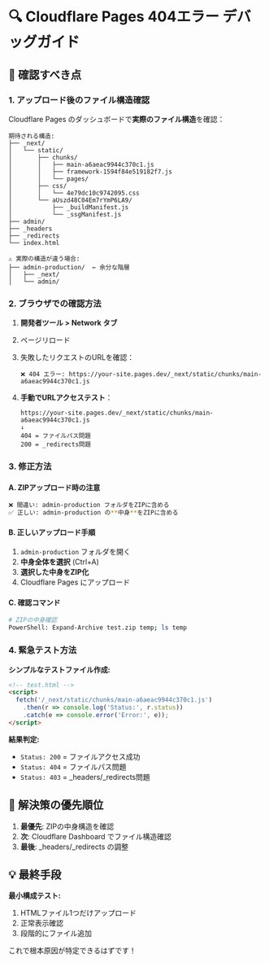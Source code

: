 # 🔍 Cloudflare Pages 404エラー デバッグガイド

## 🚨 確認すべき点

### 1. アップロード後のファイル構造確認
Cloudflare Pages のダッシュボードで**実際のファイル構造**を確認：

```
期待される構造:
├── _next/
│   └── static/
│       ├── chunks/
│       │   ├── main-a6aeac9944c370c1.js
│       │   ├── framework-1594f84e519182f7.js
│       │   └── pages/
│       ├── css/
│       │   └── 4e79dc10c9742095.css
│       └── aUszd48C04Em7rYmP6LA9/
│           ├── _buildManifest.js
│           └── _ssgManifest.js
├── admin/
├── _headers
├── _redirects
└── index.html

⚠️ 実際の構造が違う場合:
├── admin-production/  ← 余分な階層
│   ├── _next/
│   └── admin/
```

### 2. ブラウザでの確認方法

1. **開発者ツール > Network タブ**
2. ページリロード
3. 失敗したリクエストのURLを確認：
   ```
   ❌ 404 エラー: https://your-site.pages.dev/_next/static/chunks/main-a6aeac9944c370c1.js
   ```

4. **手動でURLアクセステスト**：
   ```
   https://your-site.pages.dev/_next/static/chunks/main-a6aeac9944c370c1.js
   ↓
   404 = ファイルパス問題
   200 = _redirects問題
   ```

### 3. 修正方法

#### A. ZIPアップロード時の注意
```bash
❌ 間違い: admin-production フォルダをZIPに含める
✅ 正しい: admin-production の**中身**をZIPに含める
```

#### B. 正しいアップロード手順
1. `admin-production` フォルダを開く
2. **中身全体を選択** (Ctrl+A)
3. **選択した中身をZIP化**
4. Cloudflare Pages にアップロード

#### C. 確認コマンド
```bash
# ZIPの中身確認
PowerShell: Expand-Archive test.zip temp; ls temp
```

### 4. 緊急テスト方法

**シンプルなテストファイル作成:**
```html
<!-- test.html -->
<script>
  fetch('/_next/static/chunks/main-a6aeac9944c370c1.js')
    .then(r => console.log('Status:', r.status))
    .catch(e => console.error('Error:', e));
</script>
```

**結果判定:**
- `Status: 200` = ファイルアクセス成功
- `Status: 404` = ファイルパス問題
- `Status: 403` = _headers/_redirects問題

## 🎯 解決策の優先順位

1. **最優先**: ZIPの中身構造を確認
2. **次**: Cloudflare Dashboard でファイル構造確認  
3. **最後**: _headers/_redirects の調整

## 💡 最終手段

**最小構成テスト:**
1. HTMLファイル1つだけアップロード
2. 正常表示確認
3. 段階的にファイル追加

これで根本原因が特定できるはずです！
